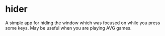# hider
A simple app for hiding the window which was focused on while you press some keys. May be useful when you are playing AVG games.
